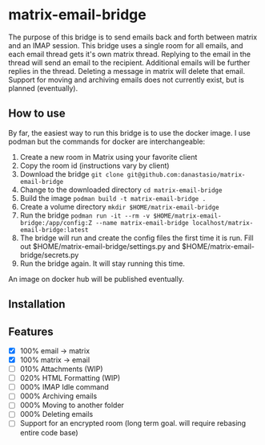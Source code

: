 # matrix-email-bridge

The purpose of this bridge is to send emails back and forth between matrix and an IMAP session. This bridge uses a single room for all emails, and each email thread gets it's own matrix thread. Replying to the email in the thread will send an email to the recipient. Additional emails will be further replies in the thread. Deleting a message in matrix will delete that email. Support for moving and archiving emails does not currently exist, but is planned (eventually).

## How to use
By far, the easiest way to run this bridge is to use the docker image. I use podman but the commands for docker are interchangeable: 
 
1. Create a new room in Matrix using your favorite client
2. Copy the room id (instructions vary by client)
3. Download the bridge ```git clone git@github.com:danastasio/matrix-email-bridge```
4. Change to the downloaded directory ```cd matrix-email-bridge```
5. Build the image ```podman build -t matrix-email-bridge .```
6. Create a volume directory ```mkdir $HOME/matrix-email-bridge```
7. Run the bridge ```podman run -it --rm -v $HOME/matrix-email-bridge:/app/config:Z --name matrix-email-bridge localhost/matrix-email-bridge:latest```
8. The bridge will run and create the config files the first time it is run. Fill out $HOME/matrix-email-bridge/settings.py and $HOME/matrix-email-bridge/secrets.py
9. Run the bridge again. It will stay running this time.

An image on docker hub will be published eventually.

## Installation

## Features
- [X] 100% email -> matrix
- [X] 100% matrix -> email
- [ ] 010% Attachments (WIP)
- [ ] 020% HTML Formatting (WIP)
- [ ] 000% IMAP Idle command
- [ ] 000% Archiving emails
- [ ] 000% Moving to another folder
- [ ] 000% Deleting emails
- [ ] Support for an encrypted room (long term goal. will require rebasing entire code base)
